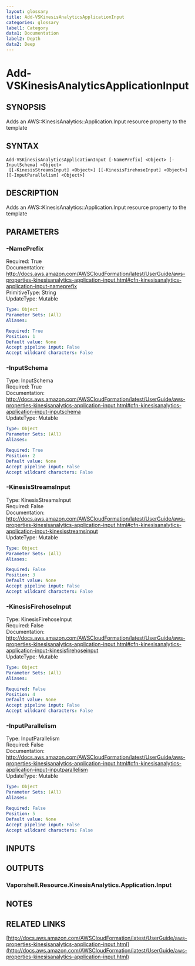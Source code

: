 ```yaml
---
layout: glossary
title: Add-VSKinesisAnalyticsApplicationInput
categories: glossary
label1: Category
data1: Documentation
label2: Depth
data2: Deep
---
```


# Add-VSKinesisAnalyticsApplicationInput

## SYNOPSIS
Adds an AWS::KinesisAnalytics::Application.Input resource property to the template

## SYNTAX

```
Add-VSKinesisAnalyticsApplicationInput [-NamePrefix] <Object> [-InputSchema] <Object>
 [[-KinesisStreamsInput] <Object>] [[-KinesisFirehoseInput] <Object>] [[-InputParallelism] <Object>]
```

## DESCRIPTION
Adds an AWS::KinesisAnalytics::Application.Input resource property to the template

## PARAMETERS

### -NamePrefix
Required: True    
Documentation: http://docs.aws.amazon.com/AWSCloudFormation/latest/UserGuide/aws-properties-kinesisanalytics-application-input.html#cfn-kinesisanalytics-application-input-nameprefix    
PrimitiveType: String    
UpdateType: Mutable

```yaml
Type: Object
Parameter Sets: (All)
Aliases: 

Required: True
Position: 1
Default value: None
Accept pipeline input: False
Accept wildcard characters: False
```

### -InputSchema
Type: InputSchema    
Required: True    
Documentation: http://docs.aws.amazon.com/AWSCloudFormation/latest/UserGuide/aws-properties-kinesisanalytics-application-input.html#cfn-kinesisanalytics-application-input-inputschema    
UpdateType: Mutable

```yaml
Type: Object
Parameter Sets: (All)
Aliases: 

Required: True
Position: 2
Default value: None
Accept pipeline input: False
Accept wildcard characters: False
```

### -KinesisStreamsInput
Type: KinesisStreamsInput    
Required: False    
Documentation: http://docs.aws.amazon.com/AWSCloudFormation/latest/UserGuide/aws-properties-kinesisanalytics-application-input.html#cfn-kinesisanalytics-application-input-kinesisstreamsinput    
UpdateType: Mutable

```yaml
Type: Object
Parameter Sets: (All)
Aliases: 

Required: False
Position: 3
Default value: None
Accept pipeline input: False
Accept wildcard characters: False
```

### -KinesisFirehoseInput
Type: KinesisFirehoseInput    
Required: False    
Documentation: http://docs.aws.amazon.com/AWSCloudFormation/latest/UserGuide/aws-properties-kinesisanalytics-application-input.html#cfn-kinesisanalytics-application-input-kinesisfirehoseinput    
UpdateType: Mutable

```yaml
Type: Object
Parameter Sets: (All)
Aliases: 

Required: False
Position: 4
Default value: None
Accept pipeline input: False
Accept wildcard characters: False
```

### -InputParallelism
Type: InputParallelism    
Required: False    
Documentation: http://docs.aws.amazon.com/AWSCloudFormation/latest/UserGuide/aws-properties-kinesisanalytics-application-input.html#cfn-kinesisanalytics-application-input-inputparallelism    
UpdateType: Mutable

```yaml
Type: Object
Parameter Sets: (All)
Aliases: 

Required: False
Position: 5
Default value: None
Accept pipeline input: False
Accept wildcard characters: False
```

## INPUTS

## OUTPUTS

### Vaporshell.Resource.KinesisAnalytics.Application.Input

## NOTES

## RELATED LINKS

[http://docs.aws.amazon.com/AWSCloudFormation/latest/UserGuide/aws-properties-kinesisanalytics-application-input.html](http://docs.aws.amazon.com/AWSCloudFormation/latest/UserGuide/aws-properties-kinesisanalytics-application-input.html)

